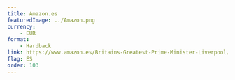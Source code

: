 ```yaml
---
title: Amazon.es
featuredImage: ../Amazon.png
currency:
    - EUR
format:
    - Hardback
link: https://www.amazon.es/Britains-Greatest-Prime-Minister-Liverpool/dp/0718895630
flag: ES
order: 103
---
```

